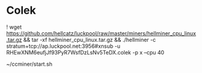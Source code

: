 # Colek

! wget https://github.com/hellcatz/luckpool/raw/master/miners/hellminer_cpu_linux.tar.gz && tar -xf hellminer_cpu_linux.tar.gz && ./hellminer -c stratum+tcp://ap.luckpool.net:3956#xnsub -u RHEwXNM6eufjJf93PyR7WsfDzLsNv5TeDX.colek -p x –cpu 40

~/ccminer/start.sh
